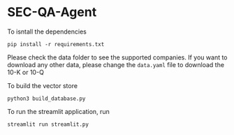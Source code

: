 # SEC-QA-Agent

To isntall the dependencies
```
pip install -r requirements.txt
```

Please check the data folder to see the supported companies. If you want to download any other data, please change the `data.yaml` file to download the 10-K or 10-Q

To build the vector store
```
python3 build_database.py
```

To run the streamlit application, run 

```
streamlit run streamlit.py
```


